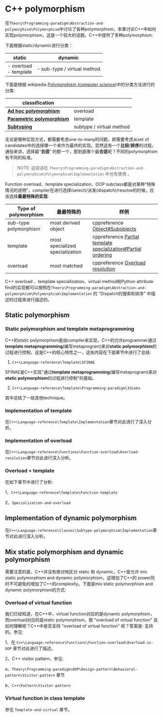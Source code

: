 # C++ polymorphism

在`Theory\Programming-paradigm\Abstraction-and-polymorphism\Polymorphism`中讨论了各种polymorphism，本章讨论C++中如何实现polymorphism，这是一个较大的话题。C++中提供了多种polymorphism:

下面根据static/dynamic进行分类：

| static                    | dynamic                     |
| ------------------------- | --------------------------- |
| - overload <br>- template | - sub-type / virtual method |

下面是根据 wikipedia [Polymorphism (computer science)](https://en.wikipedia.org/wiki/Polymorphism_(computer_science))中的分类方法进行的分类: 

| classification                                               |                          |
| ------------------------------------------------------------ | ------------------------ |
| [**Ad hoc polymorphism**](https://en.wikipedia.org/wiki/Ad_hoc_polymorphism) | overload                 |
| [**Parametric polymorphism**](https://en.wikipedia.org/wiki/Parametric_polymorphism) | template                 |
| [**Subtyping**](https://en.wikipedia.org/wiki/Subtyping)     | subtype / virtual method |

无论是哪种实现方式，都需要考虑one-to-many的问题，即需要考虑从set  of candidates中的选择哪一个来作为最终的实现。显然这有一个**比较**/**排序**的过程，通俗来讲，选择最“**合适**” 的那一个，那到底哪个最**合适**呢？不同的polymorphism有不同的标准。

> NOTE: 这段话在 `Theory\Programming-paradigm\Abstraction-and-polymorphism\Polymorphism\Implementation` 中也有使用 。

Function overload、template specialization、OOP subclass都是对某种“特殊情况的说明”，compiler在进行选择(select)/派发(dispatch)/resolve的时候，应该选择**最最特殊的实现**: 

| Type of polymorphism  | 最最特殊的                      | 样例                                                         |
| --------------------- | ------------------------------- | ------------------------------------------------------------ |
| sub-type polymorphism | most derived object             | cppreference [Object#Subobjects](https://en.cppreference.com/w/cpp/language/object#Subobjects) |
| template              | most specialized specialization | cppreference [Partial template specialization#Partial ordering](https://en.cppreference.com/w/cpp/language/partial_specialization#Partial_ordering) |
| overload              | most matched                    | cppreference [Overload resolution](https://en.cppreference.com/w/cpp/language/overload_resolution) |

C++ overload 、template specialization、virtual method和Python attribute find的实现都可以按照在`Theory\Programming-paradigm\Abstraction-and-polymorphism\Polymorphism\Implementation` 的 "Dispatch的搜索和排序" 中描述的过程来进行描述的。

## Static polymorphism

### Static polymorphism and template metaprogramming

C++的static polymorphism是由compiler来实现，C++的允许programmer通过**template metaprogramming**(编写metaprogram)来对**static polymorphism**的过程进行控制，这是C++的核心特性之一，这些内容在下面章节中进行了总结:

1) `C++\Language-reference\Template\SFINAE`

SFINAE是C++实现"通过**template metaprogramming**(编写metaprogram)来对**static polymorphism**的过程进行控制"的基础。

2) `C++\Language-reference\Template\Programming-paradigm\Idioms`

其中总结了一些其他technique。

### Implementation of template

在`C++\Language-reference\Template\Implementation`章节对此进行了深入分析。



### Implementation of overload 

在`C++\Language-reference\Functions\Function-overload\Overload-resolution`章节对此进行深入分析。

### Overload + template

在如下章节中进行了分析:

1、`C++\Language-reference\Template\Function-template`

2、`Specialization-and-overload`

## Implementation of dynamic polymorphism

在`C++\Language-reference\Classes\Subtype-polymorphism\Implementation`章节对此进行深入分析。

## Mix static polymorphism and dynamic polymorphism

需要注意的是，C++并没有绝对地区分 static 和 dynamic，C++是允许 mix static polymorphism and dynamic polymorphism，这增加了C++的 power同时不可避免的增加了C++的complexity。下面是mix static polymorphism and dynamic polymorphism的方式: 

### Overload of virtual function

我们已经知道，在C++中，virtual function对应的是dynamic polymorphism，而overload对应的是static polymorphism，那 "overload of virtual function" 该如何理解呢？C++中是否支持 "overload of virtual function" 呢？答案是: 支持的。参见:

1、在 `C++\Language-reference\Functions\Function-overload\Overload-in-OOP` 章节对此进行了描述。

2、C++ visitor pattern，参见:

a、`Theory\Programming-paradigm\OOP\Design-pattern\Behavioral-pattern\Visitor-pattern` 章节

b、`C++\Pattern\Visitor-pattern`

### Virtual function in class template

参见 `Template-and-virtual` 章节。